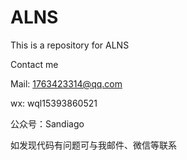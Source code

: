 # ALNS
This is a repository for ALNS

Contact me

Mail: 1763423314@qq.com

wx: wql15393860521

公众号：Sandiago

如发现代码有问题可与我邮件、微信等联系
